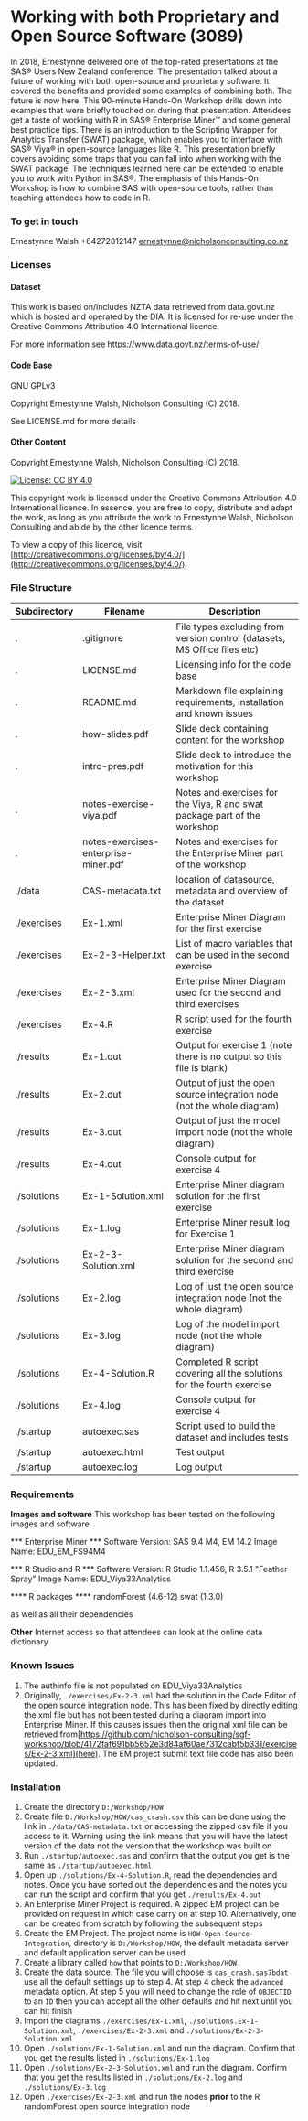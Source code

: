 # Working with both Proprietary and Open Source Software (3089)
In 2018, Ernestynne delivered one of the top-rated presentations at the SAS® Users New Zealand conference. The presentation talked about a future of working with both open-source and proprietary software. It covered the benefits and provided some examples of combining both. The future is now here. This 90-minute Hands-On Workshop drills down into examples that were briefly touched on during that presentation. Attendees get a taste of working with R in SAS® Enterprise Miner™ and some general best practice tips. There is an introduction to the Scripting Wrapper for Analytics Transfer (SWAT) package, which enables you to interface with SAS® Viya® in open-source languages like R. This presentation briefly covers avoiding some traps that you can fall into when working with the SWAT package. The techniques learned here can be extended to enable you to work with Python in SAS®. The emphasis of this Hands-On Workshop is how to combine SAS with open-source tools, rather than teaching attendees how to code in R.

### To get in touch
Ernestynne Walsh
+64272812147
ernestynne@nicholsonconsulting.co.nz

### Licenses
#### Dataset
This work is based on/includes NZTA data retrieved from data.govt.nz which is hosted and operated by the DIA. It is licensed for re-use under the Creative Commons Attribution 4.0 International licence.

For more information see
https://www.data.govt.nz/terms-of-use/

#### Code Base
GNU GPLv3

Copyright Ernestynne Walsh, Nicholson Consulting (C) 2018. 

See LICENSE.md for more details

#### Other Content
Copyright Ernestynne Walsh, Nicholson Consulting (C) 2018. 

[![License: CC BY 4.0](https://i.creativecommons.org/l/by/4.0/88x31.png)](https://creativecommons.org/licenses/by/4.0/)

This copyright work is licensed under the Creative Commons Attribution 4.0 International licence. In essence, you are free to copy, distribute and adapt the work, as long as you attribute the work to Ernestynne Walsh, Nicholson Consulting and abide by the other licence terms. 

To view a copy of this licence, visit [http://creativecommons.org/licenses/by/4.0/](http://creativecommons.org/licenses/by/4.0/). 

### File Structure
| Subdirectory  | Filename         | Description
| ------------- | -------------    |--------------
| .             | .gitignore       | File types excluding from version control (datasets, MS Office files etc)
| .             | LICENSE.md       | Licensing info for the code base
| .             | README.md        | Markdown file explaining requirements, installation and known issues
| .             | how-slides.pdf   | Slide deck containing content for the workshop
| .             | intro-pres.pdf   | Slide deck to introduce the motivation for this workshop
| .             | notes-exercise-viya.pdf  | Notes and exercises for the Viya, R and swat package part of the workshop
| .             | notes-exercises-enterprise-miner.pdf  | Notes and exercises for the Enterprise Miner part of the workshop
|./data         | CAS-metadata.txt | location of datasource, metadata and overview of the dataset
|./exercises    | Ex-1.xml         | Enterprise Miner Diagram for the first exercise
|./exercises    | Ex-2-3-Helper.txt| List of macro variables that can be used in the second exercise
|./exercises    | Ex-2-3.xml       | Enterprise Miner Diagram used for the second and third exercises
|./exercises    | Ex-4.R           | R script used for the fourth exercise
|./results      | Ex-1.out         | Output for exercise 1 (note there is no output so this file is blank)
|./results      | Ex-2.out         | Output of just the open source integration node (not the whole diagram)
|./results      | Ex-3.out         | Output of just the model import node (not the whole diagram)
|./results      | Ex-4.out         | Console output for exercise 4
|./solutions    | Ex-1-Solution.xml | Enterprise Miner diagram solution for the first exercise
|./solutions    | Ex-1.log         | Enterprise Miner result log for Exercise 1
|./solutions    | Ex-2-3-Solution.xml | Enterprise Miner diagram solution for the second and third exercise
|./solutions    | Ex-2.log         | Log of just the open source integration node (not the whole diagram)
|./solutions    | Ex-3.log         | Log of the model import node (not the whole diagram)
|./solutions    | Ex-4-Solution.R  | Completed R script covering all the solutions for the fourth exercise
|./solutions    | Ex-4.log         | Console output for exercise 4
|./startup      | autoexec.sas     | Script used to build the dataset and includes tests
|./startup      | autoexec.html    | Test output
|./startup      | autoexec.log     | Log output

### Requirements
**Images and software**
This workshop has been tested on the following images and software

*** Enterprise Miner ***
Software Version: SAS 9.4 M4, EM 14.2
Image Name: EDU\_EM\_FS94M4

*** R Studio and R ***
Software Version: R Studio 1.1.456, R 3.5.1 "Feather Spray"
Image Name: EDU_Viya33Analytics

**** R packages ****
randomForest (4.6-12)
swat (1.3.0)

as well as all their dependencies

**Other**
Internet access so that attendees can look at the online data dictionary

### Known Issues
1. The authinfo file is not populated on EDU_Viya33Analytics
2. Originally, `./exercises/Ex-2-3.xml` had the solution in the Code Editor of the open source integration node. This has been fixed by directly editing the xml file but has not been tested during a diagram import into Enterprise Miner. If this causes issues then the original xml file can be retrieved from[https://github.com/nicholson-consulting/sgf-workshop/blob/4172faf691bb5652e3d84af60ae7312cabf5b331/exercises/Ex-2-3.xml](here). The EM project submit text file code has also been updated.

### Installation
1. Create the directory `D:/Workshop/HOW`
2. Create file `D:/Workshop/HOW/cas_crash.csv` this can be done using the link in `./data/CAS-metadata.txt` or accessing the zipped csv file if you access to it. Warning using the link means that you will have the latest version of the data not the version that the workshop was built on
3. Run `./startup/autoexec.sas` and confirm that the output you get is the same as `./startup/autoexec.html`
4. Open up `./solutions/Ex-4-Solution.R`, read the dependencies and notes. Once you have sorted out the dependencies and the notes you can run the script and confirm that you get `./results/Ex-4.out`
5. An Enterprise Miner Project is required. A zipped EM project can be provided on request in which case carry on at step 10. Alternatively, one can be created from scratch by following the subsequent steps
6. Create the EM Project. The project name is `HOW-Open-Source-Integration`, directory is `D:/Workshop/HOW`, the default metadata server and default application server can be used
7. Create a library called `how` that points to `D:/Workshop/HOW`
8. Create the data source. The file you will choose is `cas_crash.sas7bdat` use all the default settings up to step 4. At step 4 check the `advanced` metadata option. At step 5 you will need to change the role of `OBJECTID` to an `ID` then you can accept all the other defaults and hit next until you can hit finish
9. Import the diagrams `./exercises/Ex-1.xml`, `./solutions.Ex-1-Solution.xml`, `./exercises/Ex-2-3.xml` and `./solutions/Ex-2-3-Solution.xml`
10. Open `./solutions/Ex-1-Solution.xml` and run the diagram. Confirm that you get the results listed in `./solutions/Ex-1.log`
11. Open `./solutions/Ex-2-3-Solution.xml` and run the diagram. Confirm that you get the results listed in `./solutions/Ex-2.log` and `./solutions/Ex-3.log`
12. Open `./exercises/Ex-2-3.xml` and run the nodes **prior** to the R randomForest open source integration node




